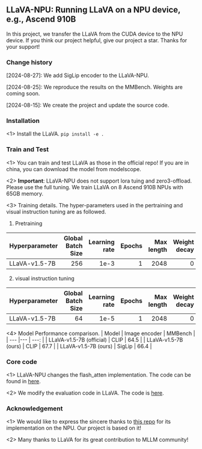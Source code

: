 ## LLaVA-NPU: Running LLaVA on a NPU device, e.g., Ascend 910B

In this project, we transfer the LLaVA from the CUDA device to the NPU device. If you think our project helpful, give our project a star. Thanks for your support!

### Change history
[2024-08-27]: We add SigLip encoder to the LLaVA-NPU.

[2024-08-25]: We reproduce the results on the MMBench. Weights are coming soon.

[2024-08-15]: We create the project and update the source code.

### Installation
<1> Install the LLaVA. ```pip install -e .```

### Train and Test
<1> You can train and test LLaVA as those in the official repo! If you are in china, you can download the model from modelscope.

<2> **Important**: LLaVA-NPU does not support lora tuing and zero3-offload. Please use the full tuning. We train LLaVA on 8 Ascend 910B NPUs with 65GB memory.

<3> Training details. The hyper-parameters used in the pertraining and visual instruction tuning are as followed.

1. Pretraining

| Hyperparameter | Global Batch Size | Learning rate | Epochs | Max length | Weight decay |
| --- | ---: | ---: | ---: | ---: | ---: |
| LLaVA-v1.5-7B | 256 | 1e-3 | 1 | 2048 | 0 |

2. visual instruction tuning

| Hyperparameter | Global Batch Size | Learning rate | Epochs | Max length | Weight decay |
| --- | ---: | ---: | ---: | ---: | ---: |
| LLaVA-v1.5-7B | 64 | 1e-5 | 1 | 2048 | 0 |

<4> Model Performance comparison. 
| Model | Image encoder | MMBench |
| --- |--- | ---: |
| LLaVA-v1.5-7B (official) | CLIP | 64.5 |
| LLaVA-v1.5-7B (ours) | CLIP | 67.7 |
| LLaVA-v1.5-7B (ours) | SigLip | 66.4 |

### Core code
<1> LLaVA-NPU changes the flash_atten implementation. The code can be found in [here](llava/train/llama_npu_monkey_patch.py).

<2> We modify the evaluation code in LLaVA. The code is [here](llava/eval).

### Acknowledgement
<1> We would like to express the sincere thanks to [this repo](https://github.com/HelloWorldBeginner/LLaVA/tree/main) for its implementation on the NPU. Our project is based on it!

<2> Many thanks to LLaVA for its great contribution to MLLM community!

